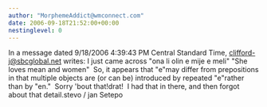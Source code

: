```yaml
---
author: "MorphemeAddict@wmconnect.com"
date: 2006-09-18T21:52:00+00:00
nestinglevel: 0
---
```

In a message dated 9/18/2006 4:39:43 PM Central Standard Time, [clifford-j@sbcglobal.net](mailto://clifford-j@sbcglobal.net) writes:
I just came across "ona li olin e mije e meli" "She loves mean and women"  So, it appears that "e"may differ from prepositions in that multiple objects are (or can be) introduced by repeated "e"rather than by "en."  Sorry 'bout that!drat!  I had that in there, and then forgot about that detail.stevo / jan Setepo